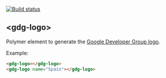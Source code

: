 [![Build status][travis-image]][travis-url]

## \<gdg-logo\>

Polymer element to generate the [Google Developer Group logo](https://developers.google.com/groups/logo/).

Example:
<!---
```
<custom-element-demo>
  <template>
    <script src="../webcomponentsjs/webcomponents-lite.js"></script>
    <link rel="import" href="gdg-logo.html">
    <next-code-block></next-code-block>
  </template>
</custom-element-demo>
```
-->
```html
<gdg-logo></gdg-logo>
<gdg-logo name="Spain"></gdg-logo>
```

[travis-image]: https://travis-ci.org/abdonrd/gdg-logo.svg?branch=master
[travis-url]: https://travis-ci.org/abdonrd/gdg-logo
